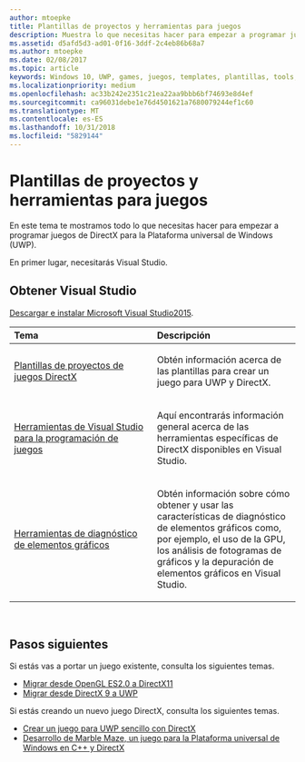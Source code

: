 ```yaml
---
author: mtoepke
title: Plantillas de proyectos y herramientas para juegos
description: Muestra lo que necesitas hacer para empezar a programar juegos de DirectX para la Plataforma universal de Windows (UWP).
ms.assetid: d5afd5d3-ad01-0f16-3ddf-2c4eb86b68a7
ms.author: mtoepke
ms.date: 02/08/2017
ms.topic: article
keywords: Windows 10, UWP, games, juegos, templates, plantillas, tools, herramientas, DirectX
ms.localizationpriority: medium
ms.openlocfilehash: ac33b242e2351c21ea22aa9bbb6bf74693e8d4ef
ms.sourcegitcommit: ca96031debe1e76d4501621a7680079244ef1c60
ms.translationtype: MT
ms.contentlocale: es-ES
ms.lasthandoff: 10/31/2018
ms.locfileid: "5829144"
---
```

# <a name="project-templates-and-tools-for-games"></a>Plantillas de proyectos y herramientas para juegos




En este tema te mostramos todo lo que necesitas hacer para empezar a programar juegos de DirectX para la Plataforma universal de Windows (UWP).

En primer lugar, necesitarás Visual Studio.

## <a name="get-visual-studio"></a>Obtener Visual Studio


[Descargar e instalar Microsoft Visual Studio2015](https://www.visualstudio.com/vs-2015-product-editions).

<table>
<colgroup>
<col width="50%" />
<col width="50%" />
</colgroup>
<thead>
<tr class="header">
<th align="left">Tema</th>
<th align="left">Descripción</th>
</tr>
</thead>
<tbody>
<tr class="odd">
<td align="left"><p><a href="user-interface.md">Plantillas de proyectos de juegos DirectX</a></p></td>
<td align="left"><p>Obtén información acerca de las plantillas para crear un juego para UWP y DirectX.</p></td>
</tr>
<tr class="even">
<td align="left"><p><a href="set-up-visual-studio-for-game-development.md">Herramientas de Visual Studio para la programación de juegos</a></p></td>
<td align="left"><p>Aquí encontrarás información general acerca de las herramientas específicas de DirectX disponibles en Visual Studio.</p></td>
</tr>
<tr class="odd">
<td align="left"><p><a href="use-the-directx-runtime-and-visual-studio-graphics-diagnostic-features.md">Herramientas de diagnóstico de elementos gráficos</a></p></td>
<td align="left"><p>Obtén información sobre cómo obtener y usar las características de diagnóstico de elementos gráficos como, por ejemplo, el uso de la GPU, los análisis de fotogramas de gráficos y la depuración de elementos gráficos en Visual Studio.</p></td>
</tr>
</tbody>
</table>

 

## <a name="next-steps"></a>Pasos siguientes


Si estás vas a portar un juego existente, consulta los siguientes temas.

-   [Migrar desde OpenGL ES2.0 a DirectX11](port-from-opengl-es-2-0-to-directx-11-1.md)
-   [Migrar desde DirectX 9 a UWP](porting-your-directx-9-game-to-windows-store.md)

Si estás creando un nuevo juego DirectX, consulta los siguientes temas.

-   [Crear un juego para UWP sencillo con DirectX](tutorial--create-your-first-uwp-directx-game.md)
-   [Desarrollo de Marble Maze, un juego para la Plataforma universal de Windows en C++ y DirectX](developing-marble-maze-a-windows-store-game-in-cpp-and-directx.md)

 

 

 




